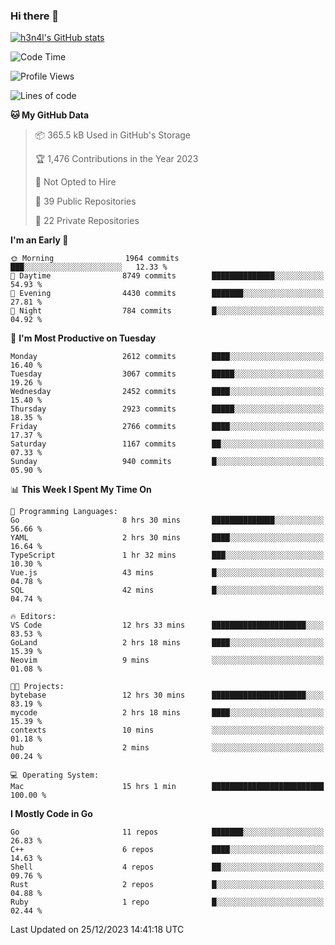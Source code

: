 ### Hi there 👋

[![h3n4l's GitHub stats](https://github-readme-stats.vercel.app/api?username=h3n4l&count_private=true&show_icons=true&theme=radical)](https://github.com/h3n4l/github-readme-stats)

<!--START_SECTION:waka-->
![Code Time](http://img.shields.io/badge/Code%20Time-1%2C812%20hrs%2049%20mins-blue)

![Profile Views](http://img.shields.io/badge/Profile%20Views-1-blue)

![Lines of code](https://img.shields.io/badge/From%20Hello%20World%20I%27ve%20Written-4.2%20million%20lines%20of%20code-blue)

**🐱 My GitHub Data** 

> 📦 365.5 kB Used in GitHub's Storage 
 > 
> 🏆 1,476 Contributions in the Year 2023
 > 
> 🚫 Not Opted to Hire
 > 
> 📜 39 Public Repositories 
 > 
> 🔑 22 Private Repositories 
 > 
**I'm an Early 🐤** 

```text
🌞 Morning                1964 commits        ███░░░░░░░░░░░░░░░░░░░░░░   12.33 % 
🌆 Daytime                8749 commits        ██████████████░░░░░░░░░░░   54.93 % 
🌃 Evening                4430 commits        ███████░░░░░░░░░░░░░░░░░░   27.81 % 
🌙 Night                  784 commits         █░░░░░░░░░░░░░░░░░░░░░░░░   04.92 % 
```
📅 **I'm Most Productive on Tuesday** 

```text
Monday                   2612 commits        ████░░░░░░░░░░░░░░░░░░░░░   16.40 % 
Tuesday                  3067 commits        █████░░░░░░░░░░░░░░░░░░░░   19.26 % 
Wednesday                2452 commits        ████░░░░░░░░░░░░░░░░░░░░░   15.40 % 
Thursday                 2923 commits        █████░░░░░░░░░░░░░░░░░░░░   18.35 % 
Friday                   2766 commits        ████░░░░░░░░░░░░░░░░░░░░░   17.37 % 
Saturday                 1167 commits        ██░░░░░░░░░░░░░░░░░░░░░░░   07.33 % 
Sunday                   940 commits         █░░░░░░░░░░░░░░░░░░░░░░░░   05.90 % 
```


📊 **This Week I Spent My Time On** 

```text
💬 Programming Languages: 
Go                       8 hrs 30 mins       ██████████████░░░░░░░░░░░   56.66 % 
YAML                     2 hrs 30 mins       ████░░░░░░░░░░░░░░░░░░░░░   16.64 % 
TypeScript               1 hr 32 mins        ███░░░░░░░░░░░░░░░░░░░░░░   10.30 % 
Vue.js                   43 mins             █░░░░░░░░░░░░░░░░░░░░░░░░   04.78 % 
SQL                      42 mins             █░░░░░░░░░░░░░░░░░░░░░░░░   04.74 % 

🔥 Editors: 
VS Code                  12 hrs 33 mins      █████████████████████░░░░   83.53 % 
GoLand                   2 hrs 18 mins       ████░░░░░░░░░░░░░░░░░░░░░   15.39 % 
Neovim                   9 mins              ░░░░░░░░░░░░░░░░░░░░░░░░░   01.08 % 

🐱‍💻 Projects: 
bytebase                 12 hrs 30 mins      █████████████████████░░░░   83.19 % 
mycode                   2 hrs 18 mins       ████░░░░░░░░░░░░░░░░░░░░░   15.39 % 
contexts                 10 mins             ░░░░░░░░░░░░░░░░░░░░░░░░░   01.18 % 
hub                      2 mins              ░░░░░░░░░░░░░░░░░░░░░░░░░   00.24 % 

💻 Operating System: 
Mac                      15 hrs 1 min        █████████████████████████   100.00 % 
```

**I Mostly Code in Go** 

```text
Go                       11 repos            ███████░░░░░░░░░░░░░░░░░░   26.83 % 
C++                      6 repos             ████░░░░░░░░░░░░░░░░░░░░░   14.63 % 
Shell                    4 repos             ██░░░░░░░░░░░░░░░░░░░░░░░   09.76 % 
Rust                     2 repos             █░░░░░░░░░░░░░░░░░░░░░░░░   04.88 % 
Ruby                     1 repo              █░░░░░░░░░░░░░░░░░░░░░░░░   02.44 % 
```




 Last Updated on 25/12/2023 14:41:18 UTC
<!--END_SECTION:waka-->

